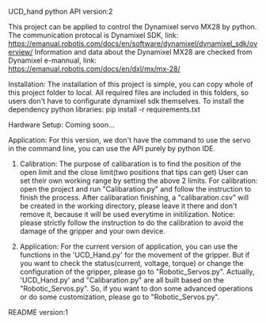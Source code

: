 UCD_hand python API version:2

This project can be applied to control the Dynamixel servo MX28 by python.
The communication protocal is Dynamixel SDK, link: https://emanual.robotis.com/docs/en/software/dynamixel/dynamixel_sdk/overview/
Information and data about the Dynamixel MX28 are checked from Dynamixel e-mannual, link: https://emanual.robotis.com/docs/en/dxl/mx/mx-28/


Installation:
The installation of this project is simple, you can copy whole of this project folder to local. All required files are included in this folders,
so users don't have to configurate dynamixel sdk themselves. 
To install the dependency python libraries: pip install -r requirements.txt

Hardware Setup:
Coming soon...

Application:
For this version, we don't have the command to use the servo in the command line, you can use the API purely by python IDE.
1. Calibration:
	The purpose of calibaration is to find the position of the open limit and the close limit(two positions that tips can get)
		User can set their own working range by setting the above 2 limits. For calibration: open the project and run 
		"Calibaration.py" and follow the instruction to finish the process. After calibaration finishing, a "calibaration.csv"
		will be created in the working directory, please leave it there and don't remove it, because it will be used everytime
		in initilization.
	Notice: please strictly follow the instruction to do the calibration to avoid the damage of the gripper and your own device.
	
2. Application:
	For the current version of application, you can use the functions in the 'UCD_Hand.py' for the movement of the gripper.
	But if you want to check the status(current, voltage, torque) or change the configuration of the gripper, please go to
	"Robotic_Servos.py". Actually, 'UCD_Hand.py' and "Calibaration.py" are all built based on the "Robotic_Servos.py". So, if
	you want to don some advanced operations or do some customization, please go to "Robotic_Servos.py".
	
README version:1
